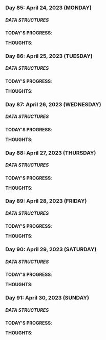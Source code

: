 ### Day 85: April 24, 2023 (MONDAY)

##### DATA STRUCTURES

**TODAY'S PROGRESS**:

**THOUGHTS**:

### Day 86: April 25, 2023 (TUESDAY)

##### DATA STRUCTURES

**TODAY'S PROGRESS**:

**THOUGHTS**:

### Day 87: April 26, 2023 (WEDNESDAY)

##### DATA STRUCTURES

**TODAY'S PROGRESS**:

**THOUGHTS**:

### Day 88: April 27, 2023 (THURSDAY)

##### DATA STRUCTURES

**TODAY'S PROGRESS**:

**THOUGHTS**:

### Day 89: April 28, 2023 (FRIDAY)

##### DATA STRUCTURES

**TODAY'S PROGRESS**:

**THOUGHTS**:

### Day 90: April 29, 2023 (SATURDAY)

##### DATA STRUCTURES

**TODAY'S PROGRESS**:

**THOUGHTS**:

### Day 91: April 30, 2023 (SUNDAY)

##### DATA STRUCTURES

**TODAY'S PROGRESS**:

**THOUGHTS**:
